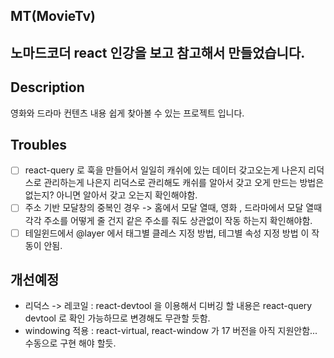 ## MT(MovieTv)
노마드코더 react 인강을 보고 참고해서 만들었습니다.
---
## Description

영화와 드라마 컨텐츠 내용 쉽게 찾아볼 수 있는 프로젝트 입니다.

## Troubles

- [ ] react-query 로 훅을 만들어서 일일히 캐쉬에 있는 데이터 갖고오는게 나은지 리덕스로 관리하는게 나은지 리덕스로 관리해도 캐쉬를 알아서 갖고 오게 만드는 방법은 없는지? 아니면 알아서 갖고 오는지 확인해야함.
- [ ] 주소 기반 모달창의 중복인 경우 -> 홈에서 모달 열때, 영화 , 드라마에서 모달 열때 각각 주소를 어떻게 줄 건지 같은 주소를 줘도 상관없이 작동 하는지 확인해야함.
- [ ] 테일윈드에서 @layer 에서 태그별 클레스 지정 방법, 테그별 속성 지정 방법 이 작동이 안됨.

## 개선예정

- 리덕스 -> 레코일 : react-devtool 을 이용해서 디버깅 할 내용은 react-query devtool 로 확인 가능하므로 변경해도 무관할 듯함.
- windowing 적용 : react-virtual, react-window 가 17 버전을 아직 지원안함... 수동으로 구현 해야 할듯.
